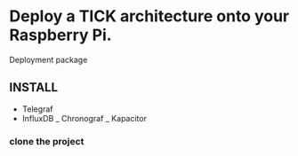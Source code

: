 # Deploy a TICK architecture onto your Raspberry Pi.
Deployment package

## INSTALL
- Telegraf
- InfluxDB
_ Chronograf
_ Kapacitor

### clone the project

